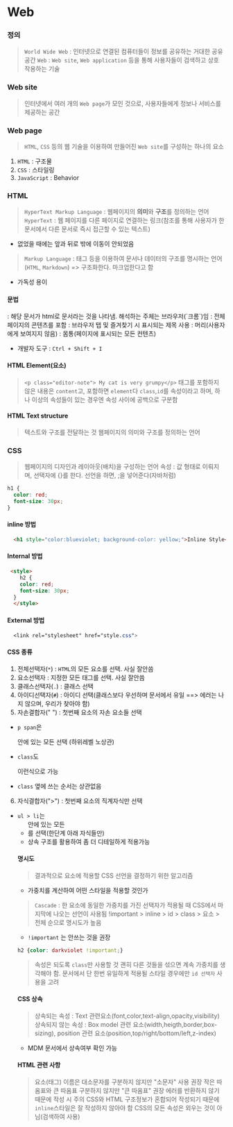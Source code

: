 # Web

### 정의
> `World Wide Web` : 인터넷으로 연결된 컴퓨터들이 정보를 공유하는 거대한 공유 공간
> `Web` : `Web site`, `Web application` 등을 통해 사용자들이 검색하고 상호 작용하는 기술

### Web site
> 인터넷에서 여러 개의 `Web page`가 모인 것으로, 사용자들에게 정보나 서비스를 제공하는 공간

### Web page
> `HTML`, `CSS` 등의 웹 기술을 이용하여 만들어진 `Web site`를 구성하는 하나의 요소
1. `HTML` : 구조물
2. `CSS` : 스타일링
3. `JavaScript` : Behavior

### HTML
> `HyperText Markup Language` : 웹페이지의 **의미**와 **구조**를 정의하는 언어 
> `HyperText` : 웹 페이지를 다른 페이지로 연결하는 링크(참조를 통해 사용자가 한 문서에서 다른 문서로 즉시 접근할 수 있는 텍스트)
  - 없었을 때에는 앞과 뒤로 밖에 이동이 안되었음
> `Markup Language` : 태그 등을 이용하여 문서나 데이터의 구조를 명시하는 언어(`HTML`, `Markdown`) => 구조화한다. 마크업한다고 함
  - 가독성 용이

#### 문법
<!DOCTYPE html> : 해당 문서가 html로 문서라는 것을 나타냄. 해석하는 주체는 브라우저(`크롬`)임
<html></html> : 전체 페이지의 콘텐츠를 포함
<title></title> : 브라우저 탭 및 즐겨찾기 시 표시되는 제목 사용
<head></head> : 머리(사용자에게 보여지지 않음)
<body></body> : 몸통(페이지에 표시되는 모든 컨텐츠)

- 개발자 도구 : `Ctrl + Shift + I`

#### HTML Element(요소)
> `<p class="editor-note"> My cat is very grumpy</p>` 
> 태그를 포함하지 않은 내용은 `content`고, 포함하면 `element`다 
> `class`,`id`를 속성이라고 하며, 하나 이상의 속성들이 있는 경우엔 속성 사이에 공백으로 구분함

#### HTML Text structure
> 텍스트와 구조를 전달하는 것
> 웹페이지의 의미와 구조를 정의하는 언어

### CSS
> 웹페이지의 디자인과 레이아웃(배치)을 구성하는 언어
> 속성 : 값 형태로 이뤄지며, 선택자에 {}를 한다.
> 선언을 하면, ;을 넣어준다(자바처럼)
```css
h1 {
  color: red;
  font-size: 30px;
}
```
#### inline 방법

```html
  <h1 style="color:blueviolet; background-color: yellow;">Inline Style</h1>
```

#### Internal 방법
```html
 <style>
    h2 {
    color: red;
    font-size: 30px;
  }
  </style>
```
#### External 방법
```css
  <link rel="stylesheet" href="style.css">
```

#### CSS 종류
1. 전체선택자(`*`) : `HTML`의 모든 요소를 선택. 사실 잘안씀
2. 요소선택자 : 지정한 모든 태그를 선택. 사실 잘안씀
3. 클래스선택자(`.`) : 클래스 선택
4. 아이디선택자(`#`) : 아이디 선택(클래스보다 우선하며 문서에서 유일 ==> 에러는 나지 않으며, 우리가 찾아야 함)
5. 자손결합자(" ") : 첫번째 요소의 자손 요소들 선택
  - `p span`은 <p> 안에 있는 모든 <span> 선택 (하위레벨 노상관)
  - `class`도 <p class="green orange"> 이런식으로 가능
  - `class` 옆에 쓰는 순서는 상관없음 
6. 자식결합자(">") : 첫번째 요소의 직계자식만 선택
  - `ul > li`는 <ul>안에 있는 모든 <li>를 선택(한단계 아래 자식들만)
  - 상속 구조를 활용하여 좀 더 디테일하게 적용가능

#### 명시도
> 결과적으로 요소에 적용할 CSS 선언을 결정하기 위한 알고리즘
  - 가중치를 계산하여 어떤 스타일을 적용할 것인가
> `Cascade` : 한 요소에 동일한 가중치를 가진 선택자가 적용될 때 CSS에서 마지막에 나오는 선언이 사용됨 
> !important > inline > id > class > 요소 > 전체 순으로 명시도가 높음
  - `!important` 는 안쓰는 것을 권장
```css
h2 {color: darkviolet !important;}
```
> 속성은 되도록 `class`만 사용할 것
> 괜히 다른 것들을 섞으면 계속 가중치를 생각해야 함.
> 문서에서 단 한번 유일하게 적용될 스타일 경우에만 `id 선택자` 사용을 고려 

#### CSS 상속
> 상속되는 속성 : Text 관련요소(font,color,text-align,opacity,visibility)
> 상속되지 않는 속성 : Box model 관련 요소(width,heigth,border,box-sizing), position 관련 요소(position,top/right/bottom/left,z-index)
  - MDM 문서에서 상속여부 확인 가능

#### HTML 관련 사항
> 요소(태그) 이름은 대소문자를 구분하지 않지만 "소문자" 사용 권장
> 작은 따옴표와 큰 따옴표 구분하지 않지만 "큰 따옴표" 권장
> 에러를 반환하지 않기 때문에 작성 시 주의
> CSS와 HTML 구조정보가 혼합되어 작성되기 때문에 `inline`스타일은 잘 작성하지 않아야 함
> CSS의 모든 속성은 외우는 것이 아님(검색하여 사용)